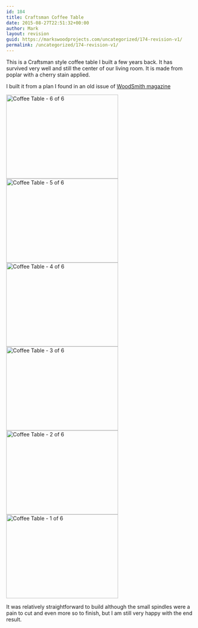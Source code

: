 ```yaml
---
id: 184
title: Craftsman Coffee Table
date: 2015-08-27T22:51:32+00:00
author: Mark
layout: revision
guid: https://markswoodprojects.com/uncategorized/174-revision-v1/
permalink: /uncategorized/174-revision-v1/
---
```

This is a Craftsman style coffee table I built a few years back. It has survived very well and still the center of our living room. It is made from poplar with a cherry stain applied.

I built it from a plan I found in an old issue of <a href="http://amzn.to/1hJ9Kfy" target="_blank">WoodSmith magazine</a>

[<img class="alignnone size-medium wp-image-180" src="https://markswoodprojects.com/wp-content/uploads/2015/08/Coffee-Table-6-of-6-300x225.jpg" alt="Coffee Table - 6 of 6" width="300" height="225" srcset="https://markswoodprojects.com/wp-content/uploads/2015/08/Coffee-Table-6-of-6-300x225.jpg 300w, https://markswoodprojects.com/wp-content/uploads/2015/08/Coffee-Table-6-of-6.jpg 640w" sizes="(max-width: 300px) 100vw, 300px" />](https://markswoodprojects.com/wp-content/uploads/2015/08/Coffee-Table-6-of-6.jpg) [<img class="alignnone size-medium wp-image-179" src="https://markswoodprojects.com/wp-content/uploads/2015/08/Coffee-Table-5-of-6-300x225.jpg" alt="Coffee Table - 5 of 6" width="300" height="225" srcset="https://markswoodprojects.com/wp-content/uploads/2015/08/Coffee-Table-5-of-6-300x225.jpg 300w, https://markswoodprojects.com/wp-content/uploads/2015/08/Coffee-Table-5-of-6.jpg 640w" sizes="(max-width: 300px) 100vw, 300px" />](https://markswoodprojects.com/wp-content/uploads/2015/08/Coffee-Table-5-of-6.jpg) [<img class="alignnone size-medium wp-image-178" src="https://markswoodprojects.com/wp-content/uploads/2015/08/Coffee-Table-4-of-6-300x225.jpg" alt="Coffee Table - 4 of 6" width="300" height="225" srcset="https://markswoodprojects.com/wp-content/uploads/2015/08/Coffee-Table-4-of-6-300x225.jpg 300w, https://markswoodprojects.com/wp-content/uploads/2015/08/Coffee-Table-4-of-6.jpg 640w" sizes="(max-width: 300px) 100vw, 300px" />](https://markswoodprojects.com/wp-content/uploads/2015/08/Coffee-Table-4-of-6.jpg) [<img class="alignnone size-medium wp-image-177" src="https://markswoodprojects.com/wp-content/uploads/2015/08/Coffee-Table-3-of-6-300x225.jpg" alt="Coffee Table - 3 of 6" width="300" height="225" srcset="https://markswoodprojects.com/wp-content/uploads/2015/08/Coffee-Table-3-of-6-300x225.jpg 300w, https://markswoodprojects.com/wp-content/uploads/2015/08/Coffee-Table-3-of-6.jpg 640w" sizes="(max-width: 300px) 100vw, 300px" />](https://markswoodprojects.com/wp-content/uploads/2015/08/Coffee-Table-3-of-6.jpg) [<img class="alignnone size-medium wp-image-176" src="https://markswoodprojects.com/wp-content/uploads/2015/08/Coffee-Table-2-of-6-300x225.jpg" alt="Coffee Table - 2 of 6" width="300" height="225" srcset="https://markswoodprojects.com/wp-content/uploads/2015/08/Coffee-Table-2-of-6-300x225.jpg 300w, https://markswoodprojects.com/wp-content/uploads/2015/08/Coffee-Table-2-of-6.jpg 640w" sizes="(max-width: 300px) 100vw, 300px" />](https://markswoodprojects.com/wp-content/uploads/2015/08/Coffee-Table-2-of-6.jpg) [<img class="alignnone size-medium wp-image-175" src="https://markswoodprojects.com/wp-content/uploads/2015/08/Coffee-Table-1-of-6-300x225.jpg" alt="Coffee Table - 1 of 6" width="300" height="225" srcset="https://markswoodprojects.com/wp-content/uploads/2015/08/Coffee-Table-1-of-6-300x225.jpg 300w, https://markswoodprojects.com/wp-content/uploads/2015/08/Coffee-Table-1-of-6.jpg 640w" sizes="(max-width: 300px) 100vw, 300px" />](https://markswoodprojects.com/wp-content/uploads/2015/08/Coffee-Table-1-of-6.jpg)

It was relatively straightforward to build although the small spindles were a pain to cut and even more so to finish, but I am still very happy with the end result.